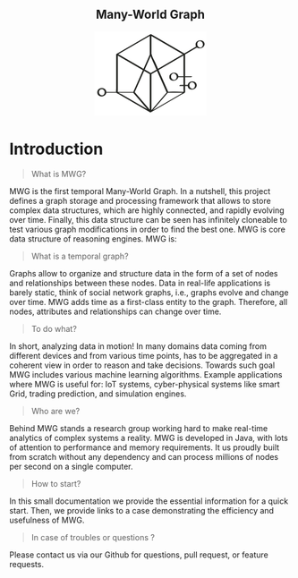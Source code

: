 <center>
<h2>Many-World Graph</h2>
<img src="logo.png" width="200px" />
</center>

# Introduction

> What is MWG?

MWG is the first temporal Many-World Graph. In a nutshell, this project defines a graph storage and processing framework that allows to store complex data structures, which are highly connected, and rapidly evolving over time. Finally, this data structure can be seen has infinitely cloneable to test various graph modifications in order to find the best one. MWG is core data structure of reasoning engines. MWG is:

> What is a temporal graph?

Graphs allow to organize and structure data in the form of a set of nodes and relationships between these nodes. Data in real-life applications is barely static, think of social network graphs, i.e., graphs evolve and change over time. MWG adds time as a first-class entity to the graph. Therefore, all nodes, attributes and relationships can change over time.

> To do what?

In short, analyzing data in motion! In many domains data coming from different devices and from various time points, has to be aggregated in a coherent view in order to reason and take decisions. Towards such goal MWG includes various machine learning algorithms. Example applications where MWG is useful for: IoT systems, cyber-physical systems like smart Grid, trading prediction, and simulation engines.

> Who are we?

Behind MWG stands a research group working hard to make real-time analytics of complex systems a reality. MWG is developed in Java, with lots of attention to performance and memory requirements. It us proudly built from scratch without any dependency and can process millions of nodes per second on a single computer.

> How to start?

In this small documentation we provide the essential information for a quick start. Then, we provide links to  a case demonstrating the efficiency and usefulness of MWG.

> In case of troubles or questions ?

Please contact us via our Github for questions, pull request, or feature requests.
